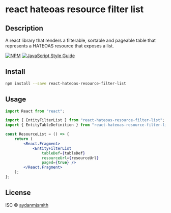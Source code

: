 # react hateoas resource filter list

## Description 

A react library that renders a filterable, sortable and pageable table that represents a HATEOAS resource that exposes a list.

[![NPM](https://img.shields.io/npm/v/entity-filter-components.svg)](https://www.npmjs.com/package/entity-filter-components) [![JavaScript Style Guide](https://img.shields.io/badge/code_style-standard-brightgreen.svg)](https://standardjs.com)

## Install

```bash
npm install --save react-hateoas-resource-filter-list
```

## Usage

```jsx
import React from "react";

import { EntityFilterList } from "react-hateoas-resource-filter-list";
import { EntityTableDefinition } from "react-hateoas-resource-filter-list";

const ResourceList = () => {
    return (
        <React.Fragment>
            <EntityFilterList 
                tableDef={tableDef}
                resourceUrl={resourceUrl}
                paged={true} />
        </React.Fragment>
    );
};
```

## License

ISC © [aydanmjsmith](https://github.com/aydanmjsmith)